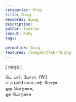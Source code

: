 ```yaml
---
categories: blog
title: மோறா
keywords: மோறா
description: 
author: Tamilan
layout: Ruby
tags: 
 
permalink: மோறா
featured: /images/ttak-48.png
---
```

  
[ mōṟā ]  
  
பெ. பார். மோரா. (W.)  
s. a gold coin பார். மோரா  
ஒரு பொற்காசு,  
ஓர் பொற்காசு